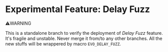 # Experimental Feature: Delay Fuzz

:warning:WARNING

This is a standalone branch to verify the deployment of *Delay Fuzz* feature. It's fragile and unstable. Never merge it from/to any other branches. All the new stuffs will be wrappered by macro `EVO_DELAY_FUZZ`.
